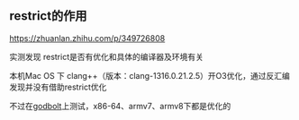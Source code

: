 ## restrict的作用
https://zhuanlan.zhihu.com/p/349726808

实测发现 restrict是否有优化和具体的编译器及环境有关

本机Mac OS 下  clang++（版本：clang-1316.0.21.2.5）开O3优化，通过反汇编发现并没有借助restrict优化

不过在[godbolt](https://godbolt.org/z/ea3oov3qP)上测试，x86-64、armv7、armv8下都是优化的